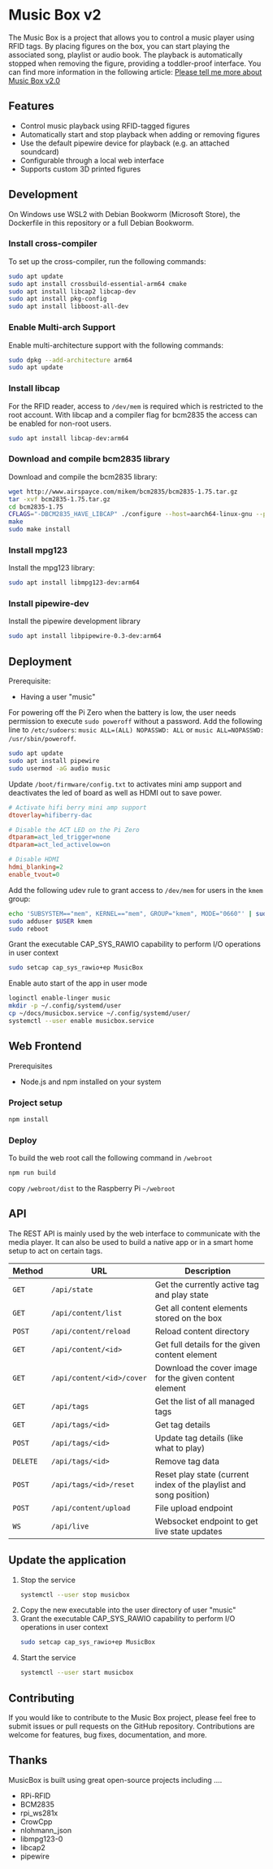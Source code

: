 
# Music Box v2

The Music Box is a project that allows you to control a music player using RFID tags. By placing figures on the box, you can start playing the associated song, playlist or audio book. The playback is automatically stopped when removing the figure, providing a toddler-proof interface. You can find more information in the following article: [Please tell me more about Music Box v2.0](https://ptmm.de/about/musicbox-v2/)


## Features

* Control music playback using RFID-tagged figures
* Automatically start and stop playback when adding or removing figures
* Use the default pipewire device for playback (e.g. an attached soundcard)
* Configurable through a local web interface
* Supports custom 3D printed figures



## Development

On Windows use WSL2 with Debian Bookworm (Microsoft Store), the Dockerfile in this repository or a full Debian Bookworm.

### Install cross-compiler

To set up the cross-compiler, run the following commands:

```bash
sudo apt update
sudo apt install crossbuild-essential-arm64 cmake
sudo apt install libcap2 libcap-dev
sudo apt install pkg-config
sudo apt install libboost-all-dev
```

### Enable Multi-arch Support

Enable multi-architecture support with the following commands:

```bash
sudo dpkg --add-architecture arm64
sudo apt update
```

### Install libcap
For the RFID reader, access to `/dev/mem` is required which is restricted to the root account.
With libcap and a compiler flag for bcm2835 the access can be enabled for non-root users.
```bash
sudo apt install libcap-dev:arm64
```

### Download and compile bcm2835 library

Download and compile the bcm2835 library:

```bash
wget http://www.airspayce.com/mikem/bcm2835/bcm2835-1.75.tar.gz
tar -xvf bcm2835-1.75.tar.gz
cd bcm2835-1.75
CFLAGS="-DBCM2835_HAVE_LIBCAP" ./configure --host=aarch64-linux-gnu --prefix=/usr/aarch64-linux-gnu
make
sudo make install
```

### Install mpg123

Install the mpg123 library:

```bash
sudo apt install libmpg123-dev:arm64
```

### Install pipewire-dev

Install the pipewire development library

```bash
sudo apt install libpipewire-0.3-dev:arm64
```

## Deployment

Prerequisite: 
* Having a user "music" 

For powering off the Pi Zero when the battery is low, the user needs permission to execute `sudo poweroff` without a password. Add the following line to `/etc/sudoers`: `music ALL=(ALL) NOPASSWD: ALL` or `music ALL=NOPASSWD: /usr/sbin/poweroff`.

```bash
sudo apt update
sudo apt install pipewire
sudo usermod -aG audio music
```

Update `/boot/firmware/config.txt` to activates mini amp support and deactivates the led of board as well as HDMI out to save power.
```ini
# Activate hifi berry mini amp support
dtoverlay=hifiberry-dac

# Disable the ACT LED on the Pi Zero
dtparam=act_led_trigger=none
dtparam=act_led_activelow=on

# Disable HDMI  
hdmi_blanking=2  
enable_tvout=0 
```
Add the following udev rule to grant access to `/dev/mem` for users in the `kmem` group:

```bash
echo 'SUBSYSTEM=="mem", KERNEL=="mem", GROUP="kmem", MODE="0660"' | sudo tee /etc/udev/rules.d/98-mem.rules
sudo adduser $USER kmem
sudo reboot
```

Grant the executable CAP_SYS_RAWIO capability to perform I/O operations in user context
```bash
sudo setcap cap_sys_rawio+ep MusicBox
```

Enable auto start of the app in user mode
```sh
loginctl enable-linger music
mkdir -p ~/.config/systemd/user
cp ~/docs/musicbox.service ~/.config/systemd/user/
systemctl --user enable musicbox.service
```

## Web Frontend

Prerequisites
* Node.js and npm installed on your system


### Project setup
```sh
npm install
```

### Deploy
To build the web root call the following command in ```/webroot```
```sh
npm run build
```

copy ```/webroot/dist``` to the Raspberry Pi ```~/webroot```


## API

The REST API is mainly used by the web interface to communicate with the media player. 
It can also be used to build a native app or in a smart home setup to act on certain tags.

| Method   | URL                                  | Description                                                   |
| -------- | ------------------------------------ | ------------------------------------------------------------- |
| `GET`    | `/api/state`                         | Get the currently active tag and play state                   |
| `GET`    | `/api/content/list`                  | Get all content elements stored on the box                    |
| `POST`   | `/api/content/reload`                | Reload content directory                                      |
| `GET`    | `/api/content/<id>`                  | Get full details for the given content element                |
| `GET`    | `/api/content/<id>/cover`            | Download the cover image for the given content element        |
| `GET`    | `/api/tags`                          | Get the list of all managed tags                              |
| `GET`    | `/api/tags/<id>`                     | Get tag details                                               |
| `POST`   | `/api/tags/<id>`                     | Update tag details (like what to play)                        |
| `DELETE` | `/api/tags/<id>`                     | Remove tag data                                               |
| `POST`   | `/api/tags/<id>/reset`               | Reset play state (current index of the playlist and song position) |
| `POST`   | `/api/content/upload`                | File upload endpoint                                          |
| `WS`     | `/api/live`                          | Websocket endpoint to get live state updates                  |


## Update the application

1. Stop the service
   ```sh
   systemctl --user stop musicbox
   ```
2. Copy the new executable into the user directory of user "music"
3. Grant the executable CAP_SYS_RAWIO capability to perform I/O operations in user context
   ```sh
   sudo setcap cap_sys_rawio+ep MusicBox
   ```
4. Start the service
   ```sh
   systemctl --user start musicbox

## Contributing
If you would like to contribute to the Music Box project, please feel free to submit issues or pull requests on the GitHub repository. Contributions are welcome for features, bug fixes, documentation, and more.


## Thanks 
MusicBox is built using great open-source projects including ....

* RPi-RFID
* BCM2835
* rpi_ws281x 
* CrowCpp
* nlohmann_json
* libmpg123-0 
* libcap2
* pipewire